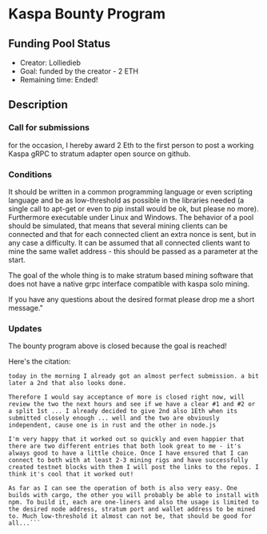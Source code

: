 # Kaspa Bounty Program

## Funding Pool Status
<!---
Feel free to add/remove fields as you see fit.
--->
- Creator: Lolliedieb
- Goal: funded by the creator - 2 ETH
- Remaining time: Ended!
## Description

### Call for submissions

for the occasion, I hereby award 2 Eth to the first person to post a working Kaspa gRPC to stratum adapter open source on github.

### Conditions

It should be written in a common programming language or even scripting language and be as low-threshold as possible in the libraries needed (a single call to apt-get or even to pip install would be ok, but please no more). Furthermore executable under Linux and Windows. The behavior of a pool should be simulated, that means that several mining clients can be connected and that for each connected client an extra nonce is sent, but in any case a difficulty. It can be assumed that all connected clients want to mine the same wallet address - this should be passed as a parameter at the start.

The goal of the whole thing is to make stratum based mining software that does not have a native grpc interface compatible with kaspa solo mining.

If you have any questions about the desired format please drop me a short message."

### Updates
The bounty program above is closed because the goal is reached!

Here's the citation: 

```
today in the morning I already got an almost perfect submission. a bit later a 2nd that also looks done.
 
Therefore I would say acceptance of more is closed right now, will review the two the next hours and see if we have a clear #1 and #2 or a split 1st ... I already decided to give 2nd also 1Eth when its submitted closely enough ... well and the two are obviously independent, cause one is in rust and the other in node.js

I'm very happy that it worked out so quickly and even happier that there are two different entries that both look great to me - it's always good to have a little choice. Once I have ensured that I can connect to both with at least 2-3 mining rigs and have successfully created testnet blocks with them I will post the links to the repos. I think it's cool that it worked out!

As far as I can see the operation of both is also very easy. One builds with cargo, the other you will probably be able to install with npm. To build it, each are one-liners and also the usage is limited to the desired node address, stratum port and wallet address to be mined to. Much low-threshold it almost can not be, that should be good for all...```
